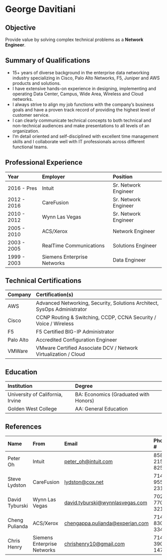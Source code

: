 # George Davitiani


## Objective
Provide value by solving complex technical problems as a **Network Engineer**.


## Summary of Qualifications
- 15+ years of diverse background in the enterprise data networking industry specializing in Cisco, Palo Alto Networks, F5, Juniper and AWS products and solutions.
- I have extensive hands-on experience in designing, implementing and operating Data Center, Campus, Wide Area, Wireless and Cloud networks.
- I always strive to align my job functions with the company’s business goals and have a proven track record of providing the highest level of customer service.
- I can clearly communicate technical concepts to both technical and non-technical audiences and make presentations to all levels of an organization.
- I’m detail oriented and self-disciplined with excellent time management skills and I collaborate well with IT professionals across different functional teams.

## Professional Experience
| Year        | Employer                    | Position
| :---------- | :-------------------------- | :------------------- |
| 2016 - Pres | Intuit                      | Sr. Network Engineer |
| 2012 - 2016 | CareFusion                  | Sr. Network Engineer |
| 2010 - 2012 | Wynn Las Vegas              | Sr. Network Engineer |
| 2005 - 2010 | ACS/Xerox                   | Network Engineer     |
| 2003 - 2005 | RealTime Communications     | Solutions Engineer   |
| 1999 - 2003 | Siemens Enterprise Networks | Data Engineer        |


## Technical Certifications
| Company   | Certification(s)                                                         |
| :-------- | :----------------------------------------------------------------------- |
| AWS       | Advanced Networking, Security, Solutions Architect, SysOps Administrator |
| Cisco     | CCNP Routing & Switching, CCDP, CCNA Security / Voice / Wireless         |
| F5        | F5 Certified BIG-IP Administrator                                        |
| Palo Alto | Accredited Configuration Engineer                                        |
| VMWare    | VMware Certified Associate DCV / Network Virtualization / Cloud          |

## Education
| Institution                      | Degree                                |
| :------------------------------- | :------------------------------------ |
| University of California, Irvine | BA: Economics (Graduated with Honors) |
| Golden West College              | AA: General Education                 |


## References
| Name           | From                        | Email                           | Phone #      |
| :------------- | :-------------------------- | :------------------------------ | :----------- |
| Peter Oh       | Intuit                      | peter_oh@intuit.com             | 858-215-8251 |
| Steve Lydston  | CareFusion                  | lydston@cox.net                 | 714-955-2310 |
| David Tyburski | Wynn Las Vegas              | david.tyburski@wynnlasvegas.com | 702-770-3216 |
| Cheng Pulianda | ACS/Xerox                   | chengappa.pulianda@experian.com | 714-830-3345 |
| Chris Henry    | Siemens Enterprise Networks | chrishenry10@gmail.com          | 714-390-1474 |
